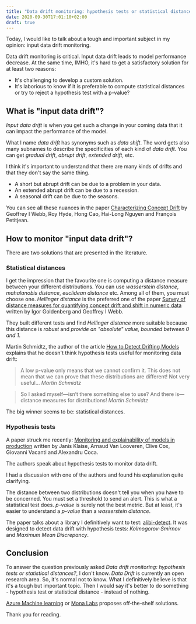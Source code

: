 ```yaml
---
title: "Data drift monitoring: hypothesis tests or statistical distances?"
date: 2020-09-30T17:01:10+02:00
draft: true
---
```


Today, I would like to talk about a tough and important subject in my opinion: input data drift monitoring.

Data drift monitoring is critical. Input data drift leads to model performance decrease.
At the same time, IMHO, it's hard to get a satisfactory solution for at least two reasons:
- It's challenging to develop a custom solution.
- It's laborious to know if it is preferable to compute statistical distances or try to reject a hypothesis test with a p-value?

## What is "input data drift"?

*Input data drift* is when you get such a change in your coming data that it can impact the performance of the model.

What I name *data drift* has synonyms such as *data shift*.
The word gets also many subnames to describe the specificities of each kind of *data drift*. You can get *gradual drift*, *abrupt drift*, *extended drift*, etc.

I think it's important to understand that there are many kinds of drifts and that they don't say the same thing.

- A short but abrupt drift can be due to a problem in your data.
- An extended abrupt drift can be due to a recession.
- A seasonal drift can be due to the seasons.

You can see all these nuances in the paper [Characterizing Concept Drift](https://www.researchgate.net/publication/283761478_Characterizing_Concept_Drift) by Geoffrey I Webb, Roy Hyde, Hong Cao, Hai-Long Nguyen and François Petitjean.

## How to monitor "input data drift"?

There are two solutions that are presented in the literature.

### Statistical distances
I get the impression that the favourite one is computing a distance measure between your different distributions.
You can use *wasserstein distance*, *mahalanobis distance*, *euclidean distance* etc. Among all of them, you must choose one. *Hellinger distance* is the preferred one of the paper [Survey of distance measures for quantifying concept drift and shift in numeric data](https://www.researchgate.net/publication/327539525_Survey_of_distance_measures_for_quantifying_concept_drift_and_shift_in_numeric_data) written by Igor Goldenberg and Geoffrey I Webb.

They built different tests and find *Hellinger distance* more suitable because this distance is *robust* and *provide an "absolute" value, bounded between 0 and 1*.

Martin Schmidtz, the author of the article [How to Detect Drifting Models](https://rapidminer.com/blog/how-to-detect-drifting-models/) explains that he doesn't think hypothesis tests useful for monitoring data drift:

> A low p-value only means that we cannot confirm it. This does not mean that we can prove that these distributions are different! Not very useful…
><cite>Martin Schmidtz</cite>

> So I asked myself—isn’t there something else to use? And there is—distance measures for distributions!
><cite>Martin Schmidtz</cite>

The big winner seems to be: statistical distances.

### Hypothesis tests

A paper struck me recently: [Monitoring and explainability of models in production](https://arxiv.org/pdf/2007.06299.pdf) written by Janis Klaise, Arnaud Van Looveren, Clive Cox, Giovanni Vacanti and Alexandru Coca.

The authors speak about hypothesis tests to monitor data drift.

I had a discussion with one of the authors and found his explanation quite clarifying.

The distance between two distributions doesn't tell you when you have to be concerned. You must set a threshold to send an alert. This is what a statistical test does. *p-value* is surely not the best metric. But at least, it's easier to understand a *p-value* than a *wasserstein distance*.

The paper talks about a library I definitively want to test: [alibi-detect](https://github.com/SeldonIO/alibi-detect). It was designed to detect data drift with hypothesis tests: *Kolmogorov-Smirnov* and *Maximum Mean Discrepancy*.

## Conclusion

To answer the question previously asked *Data drift monitoring: hypothesis tests or statistical distances?*, I don't know. *Data Drift* is currently an open research area. So, it's normal not to know. What I definitively believe is that it's a tough but important topic. Then I would say it's better to do something - hypothesis test or statistical distance - instead of nothing.

[Azure Machine learning](https://azure.microsoft.com/fr-fr/services/machine-learning/) or [Mona Labs](https://www.monalabs.io/) proposes off-the-shelf solutions.

Thank you for reading.
